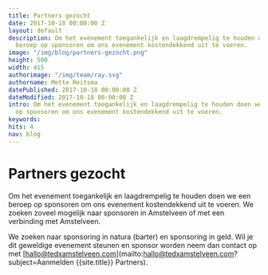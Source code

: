 ```yaml
---
title: Partners gezocht
date: 2017-10-18 00:00:00 Z
layout: default
description: Om het evenement toegankelijk en laagdrempelig te houden doen we een
  beroep op sponsoren om ons evenement kostendekkend uit te voeren.
image: "/img/blog/partners-gezocht.png"
height: 500
width: 415
authorimage: "/img/team/ray.svg"
authorname: Mette Reitsma
datePublished: 2017-10-18 00:00:00 Z
dateModified: 2017-10-18 00:00:00 Z
intro: Om het evenement toegankelijk en laagdrempelig te houden doen we een beroep
  op sponsoren om ons evenement kostendekkend uit te voeren.
keywords: 
hits: 4
nav: blog
---
```


# Partners gezocht

<a href="{{site.url}}{{page.url}}" title="{{ page.title }}"><amp-img noloading width="100" height="100" alt="{{ page.title }}" layout="responsive" src="{{site.url}}{{ page.image }}" class="photo pull-left"></amp-img></a>

Om het evenement toegankelijk en laagdrempelig te houden doen we een beroep op sponsoren om ons evenement kostendekkend uit te voeren. We zoeken zoveel mogelijk naar sponsoren in Amstelveen of met een verbinding met Amstelveen.

We zoeken naar sponsoring in natura (barter) en sponsoring in geld. Wil je dit geweldige evenement steunen en sponsor worden neem dan contact op met [hallo@tedxamstelveen.com](mailto:hallo@tedxamstelveen.com?subject=Aanmelden {{site.title}} Partners).
